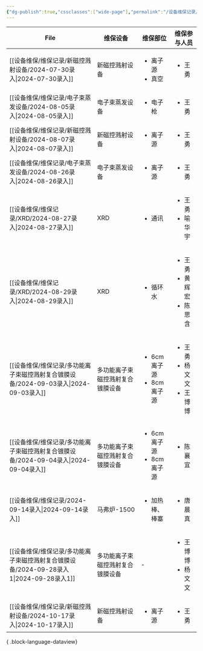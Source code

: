 ```yaml
---
{"dg-publish":true,"cssclasses":["wide-page"],"permalink":"/设备维保记录/","dgPassFrontmatter":true}
---
```


| File                                                           | 维保设备             | 维保部位                                    | 维保参与人员                                       |
| -------------------------------------------------------------- | ---------------- | --------------------------------------- | -------------------------------------------- |
| [[设备维保/维保记录/新磁控溅射设备/2024-07-30录入\|2024-07-30录入]]            | 新磁控溅射设备          | <ul><li>离子源</li><li>真空</li></ul>        | <ul><li>王勇</li></ul>                         |
| [[设备维保/维保记录/电子束蒸发设备/2024-08-05录入\|2024-08-05录入]]            | 电子束蒸发设备          | <ul><li>电子枪</li></ul>                   | <ul><li>王勇</li></ul>                         |
| [[设备维保/维保记录/新磁控溅射设备/2024-08-07录入\|2024-08-07录入]]            | 新磁控溅射设备          | <ul><li>离子源</li></ul>                   | <ul><li>王勇</li></ul>                         |
| [[设备维保/维保记录/电子束蒸发设备/2024-08-26录入\|2024-08-26录入]]            | 电子束蒸发设备          | <ul><li>离子源</li></ul>                   | <ul><li>王勇</li></ul>                         |
| [[设备维保/维保记录/XRD/2024-08-27录入\|2024-08-27录入]]                | XRD              | <ul><li>通讯</li></ul>                    | <ul><li>王勇</li><li>喻华宇</li></ul>             |
| [[设备维保/维保记录/XRD/2024-08-29录入\|2024-08-29录入]]                | XRD              | <ul><li>循环水</li></ul>                   | <ul><li>王勇</li><li>黄辉宏</li><li>陈思含</li></ul> |
| [[设备维保/维保记录/多功能离子束磁控溅射复合镀膜设备/2024-09-03录入\|2024-09-03录入]]   | 多功能离子束磁控溅射复合镀膜设备 | <ul><li>6cm离子源</li><li>8cm离子源</li></ul> | <ul><li>王勇</li><li>杨文文</li><li>王博博</li></ul> |
| [[设备维保/维保记录/多功能离子束磁控溅射复合镀膜设备/2024-09-04录入\|2024-09-04录入]]   | 多功能离子束磁控溅射复合镀膜设备 | <ul><li>6cm离子源</li><li>8cm离子源</li></ul> | <ul><li>陈襄宜</li></ul>                        |
| [[设备维保/维保记录/2024-09-14录入\|2024-09-14录入]]                    | 马弗炉-1500         | <ul><li>加热棒、棒塞</li></ul>                | <ul><li>唐晨真</li></ul>                        |
| [[设备维保/维保记录/多功能离子束磁控溅射复合镀膜设备/2024-09-28录入1\|2024-09-28录入1]] | 多功能离子束磁控溅射复合镀膜设备 | \-                                      | <ul><li>王博博</li><li>杨文文</li></ul>            |
| [[设备维保/维保记录/新磁控溅射设备/2024-10-17录入\|2024-10-17录入]]            | 新磁控溅射设备          | <ul><li>离子源</li></ul>                   | <ul><li>王勇</li></ul>                         |

{ .block-language-dataview}